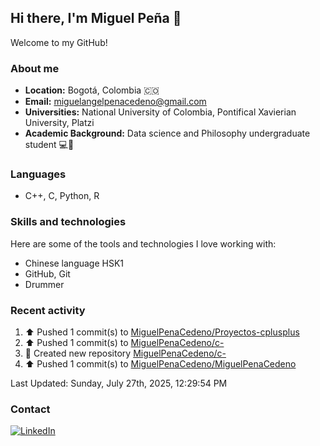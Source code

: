 ## Hi there, I'm Miguel Peña 👋

Welcome to my GitHub!

### About me

- **Location:** Bogotá, Colombia :colombia:
- **Email:** <miguelangelpenacedeno@gmail.com>
- **Universities:** National University of Colombia, Pontifical Xavierian University, Platzi
- **Academic Background:** Data science and Philosophy undergraduate student :computer::book:

### Languages

- C++, C, Python, R

### Skills and technologies

Here are some of the tools and technologies I love working with:

- Chinese language HSK1
- GitHub, Git
- Drummer

### Recent activity
<!--RECENT_ACTIVITY:start-->
1. ⬆️ Pushed 1 commit(s) to [MiguelPenaCedeno/Proyectos-cplusplus](https://github.com/MiguelPenaCedeno/Proyectos-cplusplus)<br>
2. ⬆️ Pushed 1 commit(s) to [MiguelPenaCedeno/c-](https://github.com/MiguelPenaCedeno/c-)<br>
3. 📔 Created new repository [MiguelPenaCedeno/c-](https://github.com/MiguelPenaCedeno/c-)<br>
4. ⬆️ Pushed 1 commit(s) to [MiguelPenaCedeno/MiguelPenaCedeno](https://github.com/MiguelPenaCedeno/MiguelPenaCedeno)<br>
<!--RECENT_ACTIVITY:end-->

<!--RECENT_ACTIVITY:last_update-->
Last Updated: Sunday, July 27th, 2025, 12:29:54 PM
<!--RECENT_ACTIVITY:last_update_end-->

### Contact

[![LinkedIn](https://img.shields.io/badge/LinkedIn-Profile-blue?style=for-the-badge&logo=linkedin)](https://www.linkedin.com/in/miguel-angel-pena-cedeno/)
